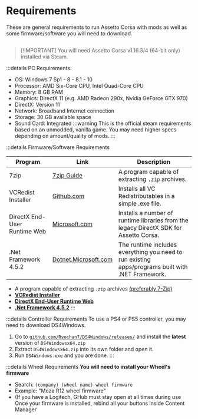 # Requirements

These are general requirements to run Assetto Corsa with mods as well as some firmware/software you will need to download.

##

> [!IMPORTANT] You will need Assetto Corsa v1.16.3/4 (64-bit only) installed via Steam.

:::details PC Requirements:

- OS: Windows 7 Sp1 - 8 - 8.1 - 10
- Processor: AMD Six-Core CPU, Intel Quad-Core CPU
- Memory: 8 GB RAM
- Graphics: DirectX 11 (e.g. AMD Radeon 290x, Nvidia GeForce GTX 970)
- DirectX: Version 11
- Network: Broadband Internet connection
- Storage: 30 GB available space
- Sound Card: Integrated
  :::warning This is the official steam requirements based on an unmodded, vanilla game. You may need higher specs depending on amount/quality of mods.
  :::

:::details Firmware/Software Requirements

| Program                      | Link                                                                                                           | Description                                                                                       |
| ---------------------------- | -------------------------------------------------------------------------------------------------------------- | ------------------------------------------------------------------------------------------------- |
| 7zip                         | [7zip Guide](/wiki/7-zip.md)                                                                                   | A program capable of extracting `.zip` archives.                                                  |
| VCRedist Installer           | [Github.com](https://github.com/abbodi1406/vcredist/releases/download/v0.85.0/VisualCppRedist_AIO_x86_x64.exe) | Installs all VC Redistributables in a simple .exe file.                                           |
| DirectX End-User Runtime Web | [Microsoft.com](https://www.microsoft.com/en-us/download/details.aspx?id=35)                                   | Installs a number of runtime libraries from the legacy DirectX SDK for Assetto Corsa.             |
| .Net Framework 4.5.2         | [Dotnet.Microsoft.com](https://dotnet.microsoft.com/en-us/download/dotnet-framework/net452)                    | The runtime includes everything you need to run existing apps/programs built with .NET Framework. |

- A program capable of extracting `.zip` archives [(preferably 7-Zip)](/wiki/7-zip.md)
- [**VCRedist Installer**](https://github.com/abbodi1406/vcredist/releases/download/v0.85.0/VisualCppRedist_AIO_x86_x64.exe)
- [**DirectX End-User Runtime Web**](https://www.microsoft.com/en-us/download/details.aspx?id=35)
- [**.Net Framework 4.5.2**](https://dotnet.microsoft.com/en-us/download/dotnet-framework/net452)
  :::

:::details Controller Requirements
To use a PS4 or PS5 controller, you may need to download DS4Windows.

1. Go to [`github.com/Ryochan7/DS4Windows/releases/`](https://github.com/Ryochan7/DS4Windows/releases/) and install the **latest** version of `DS4Windowsx64.zip`
2. Extract `DS4Windowsx64.zip` into its own folder and open it.
3. Run `DS4Windows.exe` and you are done.
   :::

:::details Wheel Requirements
**You will need to install your Wheel's firmware**

- Search: `(company) (wheel name) wheel firmware`
- Example: "Moza R12 wheel firmware"
- (If you have a Logitech, GHub must stay open at all times during use
  Once your firmware is installed, rebind all your buttons inside Content Manager
